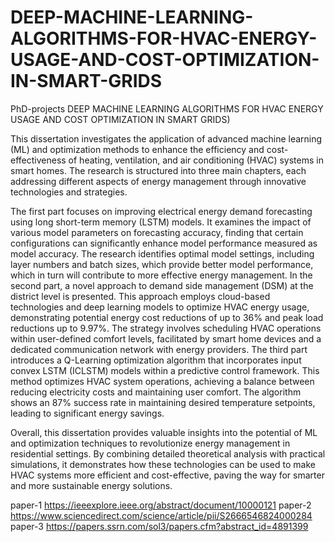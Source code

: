 # DEEP-MACHINE-LEARNING-ALGORITHMS-FOR-HVAC-ENERGY-USAGE-AND-COST-OPTIMIZATION-IN-SMART-GRIDS
PhD-projects DEEP MACHINE LEARNING ALGORITHMS FOR HVAC ENERGY USAGE AND COST OPTIMIZATION IN SMART GRIDS)


This dissertation investigates the application of advanced machine learning (ML) and optimization methods to enhance the efficiency and cost-effectiveness of heating, ventilation, and air conditioning (HVAC) systems in smart homes. The research is structured into three main chapters, each addressing different aspects of energy management through innovative technologies and strategies.

The first part focuses on improving electrical energy demand forecasting using long short-term memory (LSTM) models. It examines the impact of various model parameters on forecasting accuracy, finding that certain configurations can significantly enhance model  performance measured as model accuracy. The research identifies optimal model settings, including layer numbers and batch sizes, which provide better model performance, which in turn will contribute to more effective energy management. In the second part, a novel approach to demand side management (DSM) at the district level is presented. This approach employs cloud-based technologies and deep learning models to optimize HVAC energy usage, demonstrating potential energy cost reductions of up to 36\% and peak load reductions up to 9.97\%. The strategy involves scheduling HVAC operations within user-defined comfort levels, facilitated by smart home devices and a dedicated communication network with energy providers. The third part introduces a Q-Learning optimization algorithm that incorporates input convex LSTM (ICLSTM) models within a predictive control framework. This method optimizes HVAC system operations, achieving a balance between reducing electricity costs and maintaining user comfort. The algorithm shows an 87\% success rate in maintaining desired temperature setpoints, leading to significant energy savings.

Overall, this dissertation provides valuable insights into the potential of ML and optimization techniques to revolutionize energy management in residential settings. By combining detailed theoretical analysis with practical simulations, it demonstrates how these technologies can be used to make HVAC systems more efficient and cost-effective, paving the way for smarter and more sustainable energy solutions.





paper-1
https://ieeexplore.ieee.org/abstract/document/10000121
paper-2
https://www.sciencedirect.com/science/article/pii/S2666546824000284
paper-3
https://papers.ssrn.com/sol3/papers.cfm?abstract_id=4891399
